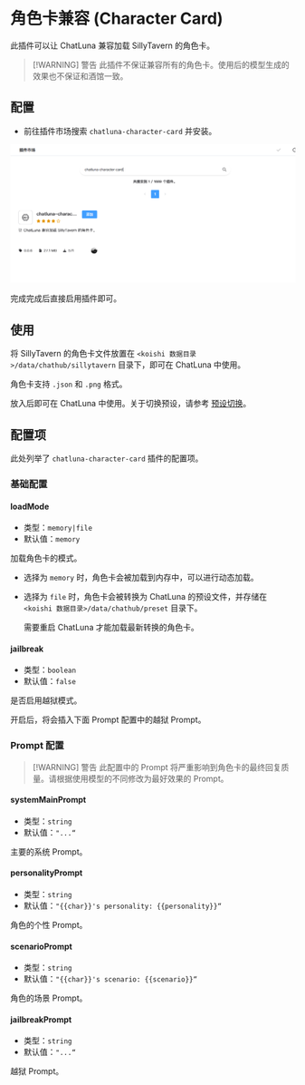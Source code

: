 # 角色卡兼容 (Character Card)

此插件可以让 ChatLuna 兼容加载 SillyTavern 的角色卡。

> [!WARNING] 警告
> 此插件不保证兼容所有的角色卡。使用后的模型生成的效果也不保证和酒馆一致。

## 配置

- 前往插件市场搜索 `chatluna-character-card` 并安装。

![alt text](../../public/images/image-58.png)

完成完成后直接启用插件即可。

## 使用

将 SillyTavern 的角色卡文件放置在 `<koishi 数据目录>/data/chathub/sillytavern` 目录下，即可在 ChatLuna 中使用。

角色卡支持 `.json` 和 `.png` 格式。

放入后即可在 ChatLuna 中使用。关于切换预设，请参考 [预设切换](../../guide/preset-system/switch-preset.md)。

## 配置项

此处列举了 `chatluna-character-card` 插件的配置项。

### 基础配置

#### loadMode

- 类型：`memory|file`
- 默认值：`memory`

加载角色卡的模式。

- 选择为 `memory` 时，角色卡会被加载到内存中，可以进行动态加载。

- 选择为 `file` 时，角色卡会被转换为 ChatLuna 的预设文件，并存储在 `<koishi 数据目录>/data/chathub/preset` 目录下。
  
  需要重启 ChatLuna 才能加载最新转换的角色卡。

#### jailbreak

- 类型：`boolean`
- 默认值：`false`

是否启用越狱模式。

开启后，将会插入下面 Prompt 配置中的越狱 Prompt。

### Prompt 配置

> [!WARNING] 警告
> 此配置中的 Prompt 将严重影响到角色卡的最终回复质量。请根据使用模型的不同修改为最好效果的 Prompt。

#### systemMainPrompt

- 类型：`string`
- 默认值：`"...“`

主要的系统 Prompt。

#### personalityPrompt

- 类型：`string`
- 默认值：`"{{char}}'s personality: {{personality}}“`

角色的个性 Prompt。

#### scenarioPrompt

- 类型：`string`
- 默认值：`"{{char}}'s scenario: {{scenario}}“`

角色的场景 Prompt。

#### jailbreakPrompt

- 类型：`string`
- 默认值：`"...“`

越狱 Prompt。
